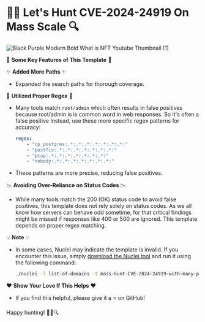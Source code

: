 # 🕵️‍♂️ Let's Hunt CVE-2024-24919 On Mass Scale 🔍

![Black Purple Modern Bold What is NFT Youtube Thumbnail (1)](https://github.com/tamimhasan404/custom-nuclei-templates-404/assets/66991901/e3aec2cf-64ae-4695-b7bc-2067e40bd9f8)

🚀 **Some Key Features of This Template** 🚀

✨ **Added More Paths** ✨
- Expanded the search paths for thorough coverage.

🧠 **Utilized Proper Regex** 🧠
- Many tools match `root/admin` which often results in false positives because root/admin is is common word in web responses. So it's often a false positive Instead, use these more specific regex patterns for accuracy:

    ```yaml
    regex:
        - "cp_postgres:.*:.*:.*:.*:.*:.*:.*:"
        - "postfix:.*:.*:.*:.*:.*:.*:.*:"
        - "pcap:.*:.*:.*:.*:.*:.*:.*:"
        - "nobody:.*:.*:.*:.*:.*:.*:.*:"
    ```

- These patterns are more precise, reducing false positives.

📉 **Avoiding Over-Reliance on Status Codes** 📉
- While many tools match the 200 (OK) status code to avoid false positives, this template does not rely solely on status codes. As we all know how servers can behave odd sometime, for that critical findings might be missed if responses like 400 or 500 are ignored. This template depends on proper regex matching.

💡 **Note** 💡
- In some cases, Nuclei may indicate the template is invalid. If you encounter this issue, simply [download the Nuclei tool](https://github.com/projectdiscovery/nuclei/releases/tag/v3.2.8) and run it using the following command:
  ```bash
  ./nuclei -l list-of-domains -t mass-hunt-CVE-2024-24919-with-many-paths.yaml
  ```

❤️ **Show Your Love If This Helps** ❤️
- If you find this helpful, please give it a ⭐ on GitHub!

Happy hunting! 🕵️‍♀️🔍
